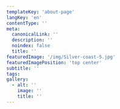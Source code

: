 ```yaml
---
templateKey: 'about-page'
langKey: 'en'
contentType: ''
meta:
  canonicalLink: ''
  description: ''
  noindex: false
  title: ''
featuredImage: '/img/Silver-coast-5.jpg'
featuredImagePosition: 'top center'
subtitle: ''
tags:
gallery:
  - alt: ''
    image: ''
    title: ''
---
```


<!-- Use this to force Gatsby to correctly determine optional images/file schema -->
